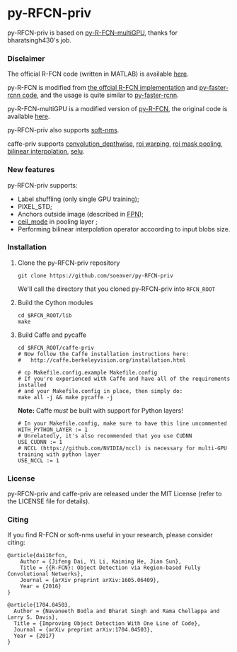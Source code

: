 # py-RFCN-priv
py-RFCN-priv is based on [py-R-FCN-multiGPU](https://github.com/bharatsingh430/py-R-FCN-multiGPU), thanks for bharatsingh430's job.


### Disclaimer

The official R-FCN code (written in MATLAB) is available [here](https://github.com/daijifeng001/R-FCN).

py-R-FCN is modified from [the offcial R-FCN implementation](https://github.com/daijifeng001/R-FCN) and  [py-faster-rcnn code](https://github.com/rbgirshick/py-faster-rcnn ), and the usage is quite similar to [py-faster-rcnn](https://github.com/rbgirshick/py-faster-rcnn ).

py-R-FCN-multiGPU is a modified version of [py-R-FCN](https://github.com/Orpine/py-R-FCN), the original code is available [here](https://github.com/bharatsingh430/py-R-FCN-multiGPU).

py-RFCN-priv also supports [soft-nms](https://github.com/bharatsingh430/soft-nms).

caffe-priv supports [convolution_depthwise](https://github.com/BVLC/caffe/pull/5665/files), [roi warping](https://github.com/daijifeng001/caffe-mnc), [roi mask pooling](https://github.com/craftGBD/caffe-GBD), [bilinear interpolation](https://bitbucket.org/deeplab/deeplab-public/), [selu](https://github.com/HolmesShuan/SNNs-Self-Normalizing-Neural-Networks-Caffe-Reimplementation).


### New features

py-RFCN-priv supports:
 - Label shuffling (only single GPU training);
 - PIXEL_STD;
 - Anchors outside image (described in [FPN](https://arxiv.org/abs/1612.03144));
 - [ceil_mode](https://github.com/BVLC/caffe/pull/3057/files) in pooling layer ;
 - Performing bilinear interpolation operator accoording to input blobs size.
 
 
### Installation

1. Clone the py-RFCN-priv repository
    ```Shell
    git clone https://github.com/soeaver/py-RFCN-priv
    ```
    We'll call the directory that you cloned py-RFCN-priv into `RFCN_ROOT`

2. Build the Cython modules
    ```Shell
    cd $RFCN_ROOT/lib
    make
    ```
    
3. Build Caffe and pycaffe
    ```Shell
    cd $RFCN_ROOT/caffe-priv
    # Now follow the Caffe installation instructions here:
    #   http://caffe.berkeleyvision.org/installation.html
    
    # cp Makefile.config.example Makefile.config
    # If you're experienced with Caffe and have all of the requirements installed
    # and your Makefile.config in place, then simply do:
    make all -j && make pycaffe -j
   ```    
   
   **Note:** Caffe *must* be built with support for Python layers!
    ```make
    # In your Makefile.config, make sure to have this line uncommented
    WITH_PYTHON_LAYER := 1
    # Unrelatedly, it's also recommended that you use CUDNN
    USE_CUDNN := 1
    # NCCL (https://github.com/NVIDIA/nccl) is necessary for multi-GPU training with python layer
    USE_NCCL := 1
    ```
   
  ### License

py-RFCN-priv and caffe-priv are released under the MIT License (refer to the LICENSE file for details).


### Citing 

If you find R-FCN or soft-nms useful in your research, please consider citing:

    @article{dai16rfcn,
        Author = {Jifeng Dai, Yi Li, Kaiming He, Jian Sun},
        Title = {{R-FCN}: Object Detection via Region-based Fully Convolutional Networks},
        Journal = {arXiv preprint arXiv:1605.06409},
        Year = {2016}
    }
    
    @article{1704.04503,
      Author = {Navaneeth Bodla and Bharat Singh and Rama Chellappa and Larry S. Davis},
      Title = {Improving Object Detection With One Line of Code},
      Journal = {arXiv preprint arXiv:1704.04503},
      Year = {2017}
    }

